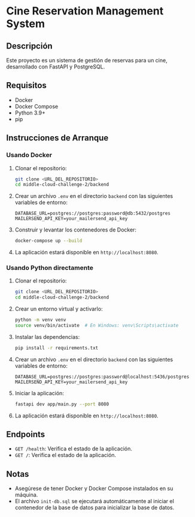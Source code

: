 # Cine Reservation Management System

## Descripción

Este proyecto es un sistema de gestión de reservas para un cine, desarrollado con FastAPI y PostgreSQL.

## Requisitos

- Docker
- Docker Compose
- Python 3.9+
- pip

## Instrucciones de Arranque

### Usando Docker

1. Clonar el repositorio:

    ```sh
    git clone <URL_DEL_REPOSITORIO>
    cd middle-cloud-challenge-2/backend
    ```

2. Crear un archivo `.env` en el directorio `backend` con las siguientes variables de entorno:

    ```env
    DATABASE_URL=postgres://postgres:password@db:5432/postgres
    MAILERSEND_API_KEY=your_mailersend_api_key
    ```

3. Construir y levantar los contenedores de Docker:

    ```sh
    docker-compose up --build
    ```

4. La aplicación estará disponible en `http://localhost:8080`.

### Usando Python directamente

1. Clonar el repositorio:

    ```sh
    git clone <URL_DEL_REPOSITORIO>
    cd middle-cloud-challenge-2/backend
    ```

2. Crear un entorno virtual y activarlo:

    ```sh
    python -m venv venv
    source venv/bin/activate  # En Windows: venv\Scripts\activate
    ```

3. Instalar las dependencias:

    ```sh
    pip install -r requirements.txt
    ```

4. Crear un archivo `.env` en el directorio `backend` con las siguientes variables de entorno:

    ```env
    DATABASE_URL=postgres://postgres:password@localhost:5436/postgres
    MAILERSEND_API_KEY=your_mailersend_api_key
    ```

5. Iniciar la aplicación:

    ```sh
    fastapi dev app/main.py --port 8080
    ```

6. La aplicación estará disponible en `http://localhost:8080`.

## Endpoints

- `GET /health`: Verifica el estado de la aplicación.
- `GET /`: Verifica el estado de la aplicación.

## Notas

- Asegúrese de tener Docker y Docker Compose instalados en su máquina.
- El archivo `init-db.sql` se ejecutará automáticamente al iniciar el contenedor de la base de datos para inicializar la base de datos.